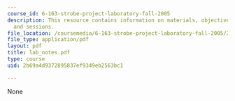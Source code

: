 ```yaml
---
course_id: 6-163-strobe-project-laboratory-fall-2005
description: This resource contains information on materials, objectives, metal deformation
  and sessions.
file_location: /coursemedia/6-163-strobe-project-laboratory-fall-2005/2b69a4d9372895837ef9349eb2563bc1_lab_notes.pdf
file_type: application/pdf
layout: pdf
title: lab_notes.pdf
type: course
uid: 2b69a4d9372895837ef9349eb2563bc1

---
```

None